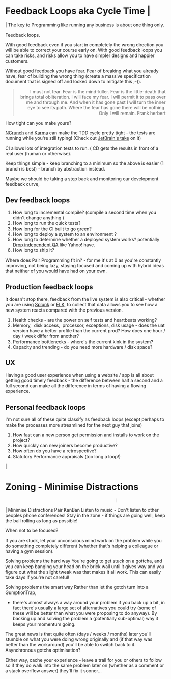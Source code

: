 # Feedback Loops aka Cycle Time                                                                                                      |
| The key to Programming like running any business is about one thing only.

<!--more-->Feedback loops.

With good feedback even if you start in completely the wrong direction you will be able to correct your course early on. With good feedback loops you can take risks, and risks allow you to have simpler designs and happier customers.

Without good feedback you have fear. Fear of breaking what you already have, fear of building the wrong thing (create a massive specification document that is signed off and locked down to mitigate this ;-)).

<blockquote>
<p style="text-align: right;">I must not fear. Fear is the mind-killer. Fear is the little-death that brings total obliteration. I will face my fear. I will permit it to pass over me and through me. And when it has gone past I will turn the inner eye to see its path. Where the fear has gone there will be nothing. Only I will remain.
Frank herbert</p>
</blockquote>

How tight can you make yours?

<a href="http://www.ncrunch.net" target="_blank">NCrunch</a> and <a href="http://karma-runner.github.io/0.12/index.html" target="_blank">Karma</a> can make the TDD cycle pretty tight - the tests are running while you're still typing! (Check out <a href="https://blog.jetbrains.com/dotnet/2015/11/19/continuous-testing-in-dotcover-and-resharper-ultimate/" target="_blank">JetBrain's take</a> on it)

CI allows lots of integration tests to run. ( CD gets the results in front of a real user (human or otherwise).

Keep things simple - keep branching to a minimum so the above is easier (1 branch is best) - branch by abstraction instead.

Maybe we should be taking a step back and monitoring our development feedback curve,

<h2>Dev feedback loops</h2>

<ol>
    <li>How long to incremental compile? (compile a second time when you didn't change anything )</li>
    <li>How long to run the quick tests?</li>
    <li>How long for the CI built to go green?</li>
    <li>How long to deploy a system to an environment ?</li>
    <li>How long to determine whether a deployed system works? potentially <a href="http://spectrum.ieee.org/view-from-the-valley/computing/software/yahoos-engineers-move-to-coding-without-a-net" target="_blank">Drop independent QA</a> like Yahoo! have.</li>
    <li>How long to ship it?</li>
</ol>

Where does Pair Programming fit in? - for me it's at 0 as you're constantly improving, not being lazy, staying focused and coming up with hybrid ideas that neither of you would have had on your own.

<h2>Production feedback loops</h2>

It doesn't stop there, feedback from the live system is also critical - whether you are using <a href="http://Splunk.com" target="_blank">Splunk</a> or <a href="http://aarvik.dk/a-bit-on-elasticsearch-logstash-kibana-the-elk-stack/" target="_blank">ELK</a>, to collect that data allows you to see how a new system reacts compared with the previous version.

<ol>
    <li>Health checks - are the power on self tests and heartbeats working?</li>
    <li>Memory,  disk access,  processor, exceptions, disk usage - does the uat version have a better profile than the current prod? How does one hour / day / week differ from another?</li>
    <li>Performance bottlenecks - where's the current kink in the system?</li>
    <li>Capacity and trending - do you need more hardware / disk space?</li>
</ol>

<h2>UX</h2>

Having a good user experience when using a website / app is all about getting good timely feedback - the difference between half a second and a full second can make all the difference in terms of having a flowing experience.

<h2>Personal feedback loops</h2>

I'm not sure all of these quite classify as feedback loops (except perhaps to make the processes more streamlined for the next guy that joins)

<ol>
    <li>How fast can a new person get permission and installs to work on the project?</li>
    <li>How quickly can new joiners become productive?</li>
    <li>How often do you have a retrospective?</li>
    <li>Statutory Performance appraisals (too long a loop!)</li>
</ol> |



# Zoning -  Minimise Distractions

                                                    |
| Minimise Distractions
Pair
KanBan
Listen to music - Don't listen to other peoples phone conferences!
Stay in the zone - if things are going well, keep the ball rolling as long as possible!

When not to be focused?

If you are stuck, let your unconscious mind work on the problem while you do something completely different (whether that's helping a colleague or having a gym session).

Solving problems the hard way
You're going to get stuck on a gottcha, and you can keep banging your head on the brick wall until it gives way and you figure out what the slight tweak was that makes it all work. This can easily take days if you're not careful!

Solving problems the smart way
Rather than let the gotch turn into a GumptionTrap, 
 - there's almost always a way around your problem if you back up a bit, in fact there's usually a large set of alternatives you could try (some of these will be better than what you were proposing to do anyway). By backing up and solving the problem a (potentially sub-optimal) way it keeps your momentum going.

The great news is that quite often (days / weeks / months) later you'll stumble on what you were doing wrong originally and (if that way was better than the workaround) you'll be able to switch back to it. Asynchronous gotcha optimisation?

Either way, cache your experience - leave a trail for you or others to follow so if they do walk into the same problem later on (whether as a comment or a stack overflow answer) they'll fix it sooner... 